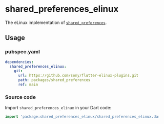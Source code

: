 # shared\_preferences\_elinux

The eLinux implementation of [`shared_preferences`](https://github.com/flutter/packages/tree/main/packages/shared_preferences/shared_preferences).

## Usage

### pubspec.yaml
```Yaml
dependencies:
  shared_preferences_elinux:
    git:
      url: https://github.com/sony/flutter-elinux-plugins.git
      path: packages/shared_preferences
      ref: main
```

### Source code
Import `shared_preferences_elinux` in your Dart code:

```Dart
import 'package:shared_preferences_elinux/shared_preferences_elinux.dart';
```
